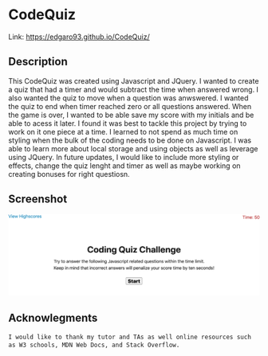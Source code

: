 # CodeQuiz
Link: https://edgaro93.github.io/CodeQuiz/

## Description

This CodeQuiz was created using Javascript and JQuery. I wanted to create a quiz that had a timer and would subtract the time when answered wrong. I also wanted the quiz to move when a question was anwswered. I wanted the quiz to end when timer reached zero or all questions answered. When the game is over, I wanted to be able save my score with my initials and be able to acess it later. I found it was best to tackle this project by trying to work on it one piece at a time. I learned to not spend as much time on styling when the bulk of the coding needs to be done on Javascript. I was able to learn more about local storage and using objects as well as leverage using JQuery. In future updates, I would like to include more styling or effects, change the quiz lenght and timer as well as maybe working on creating bonuses for right questiosn. 


## Screenshot
![plot](Assets/images/edgaro93.github.io_CodeQuiz_.png)


## Acknowlegments
~~~
I would like to thank my tutor and TAs as well online resources such as W3 schools, MDN Web Docs, and Stack Overflow.
~~~